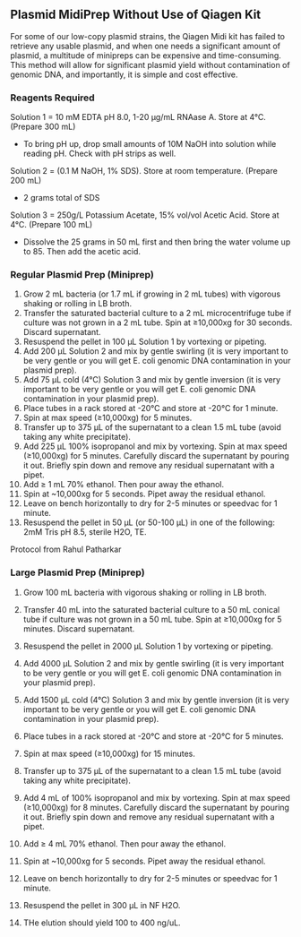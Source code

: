 ## Plasmid MidiPrep Without Use of Qiagen Kit

For some of our low-copy plasmid strains, the Qiagen Midi kit has failed to retrieve any usable plasmid, and when one needs a significant amount of plasmid, a multitude of minipreps can be expensive and time-consuming. This method will allow for significant plasmid yield without contamination of genomic DNA, and importantly, it is simple and cost effective.

### Reagents Required

Solution 1 = 10 mM EDTA pH 8.0, 1-20 μg/mL RNAase A. Store at 4°C. (Prepare 300 mL)
* To bring pH up, drop small amounts of 10M NaOH into solution while reading pH. Check with pH strips as well.

Solution 2 = (0.1 M NaOH, 1% SDS). Store at room temperature. (Prepare 200 mL)
* 2 grams total of SDS

Solution 3 = 250g/L Potassium Acetate, 15% vol/vol Acetic Acid. Store at 4°C. (Prepare 100 mL)
* Dissolve the 25 grams in 50 mL first and then bring the water volume up to 85. Then add the acetic acid.

### Regular Plasmid Prep (Miniprep)

1. Grow 2 mL bacteria (or 1.7 mL if growing in 2 mL tubes) with vigorous shaking or rolling in LB broth.
2. Transfer the saturated bacterial culture to a 2 mL microcentrifuge tube if culture was not grown in a 2 mL tube. Spin at ≥10,000xg for 30 seconds. Discard supernatant.
3. Resuspend the pellet in 100 μL Solution 1 by vortexing or pipeting.
4. Add 200 μL Solution 2 and mix by gentle swirling (it is very important to be very gentle or you
will get E. coli genomic DNA contamination in your plasmid prep).
5. Add 75 μL cold (4°C) Solution 3 and mix by gentle inversion (it is very important to be very
gentle or you will get E. coli genomic DNA contamination in your plasmid prep).
6. Place tubes in a rack stored at -20°C and store at -20°C for 1 minute.
7. Spin at max speed (≥10,000xg) for 5 minutes.
8. Transfer up to 375 μL of the supernatant to a clean 1.5 mL tube (avoid taking any white
precipitate).
9. Add 225 μL 100% isopropanol and mix by vortexing. Spin at max speed (≥10,000xg) for 5
minutes. Carefully discard the supernatant by pouring it out. Briefly spin down and remove any
residual supernatant with a pipet.
10. Add ≥ 1 mL 70% ethanol. Then pour away the ethanol.
11. Spin at ~10,000xg for 5 seconds. Pipet away the residual ethanol.
12. Leave on bench horizontally to dry for 2-5 minutes or speedvac for 1 minute.
13. Resuspend the pellet in 50 μL (or 50-100 μL) in one of the following: 2mM Tris pH 8.5, sterile
H2O, TE.

Protocol from Rahul Patharkar

### Large Plasmid Prep (Miniprep)

1. Grow 100 mL bacteria with vigorous shaking or rolling in LB broth.
2. Transfer 40 mL into the saturated bacterial culture to a 50 mL conical tube if culture was not grown in a 50 mL tube. Spin at ≥10,000xg for 5 minutes. Discard supernatant.
3. Resuspend the pellet in 2000 μL Solution 1 by vortexing or pipeting.
4. Add 4000 μL Solution 2 and mix by gentle swirling (it is very important to be very gentle or you
will get E. coli genomic DNA contamination in your plasmid prep).
5. Add 1500 μL cold (4°C) Solution 3 and mix by gentle inversion (it is very important to be very
gentle or you will get E. coli genomic DNA contamination in your plasmid prep).
6. Place tubes in a rack stored at -20°C and store at -20°C for 5 minutes.
7. Spin at max speed (≥10,000xg) for 15 minutes.
8. Transfer up to 375 μL of the supernatant to a clean 1.5 mL tube (avoid taking any white
precipitate).
9. Add 4 mL of 100% isopropanol and mix by vortexing. Spin at max speed (≥10,000xg) for 8
minutes. Carefully discard the supernatant by pouring it out. Briefly spin down and remove any
residual supernatant with a pipet.
10. Add ≥ 4 mL 70% ethanol. Then pour away the ethanol.
11. Spin at ~10,000xg for 5 seconds. Pipet away the residual ethanol.
12. Leave on bench horizontally to dry for 2-5 minutes or speedvac for 1 minute.
13. Resuspend the pellet in 300 μL in NF H2O.

14. THe elution should yield 100 to 400 ng/uL.
